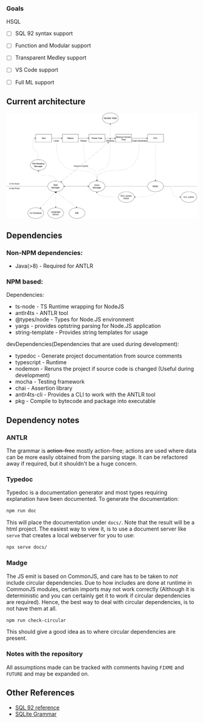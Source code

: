 

### Goals

HSQL
- [ ] SQL 92 syntax support
- [ ] Function and Modular support
- [ ] Transparent Medley support
- [ ] VS Code support
- [ ] Full ML support


## Current architecture

![Architecture](structure.drawio.png)

## Dependencies

### Non-NPM dependencies:

-   Java(>8) - Required for ANTLR

### NPM based:

Dependencies:

-   ts-node - TS Runtime wrapping for NodeJS
-   antlr4ts - ANTLR tool
-   @types/node - Types for Node.JS environment
-   yargs - provides optstring parsing for Node.JS application
-   string-template - Provides string templates for usage

devDependencies(Dependencies that are used during development):

-   typedoc - Generate project documentation from source comments
-   typescript - Runtime
-   nodemon - Reruns the project if source code is changed (Useful during development)
-   mocha - Testing framework
-   chai - Assertion library
-   antlr4ts-cli - Provides a CLI to work with the ANTLR tool
-   pkg - Compile to bytecode and package into executable

## Dependency notes
### ANTLR

The grammar is ~~action-free~~ mostly action-free; actions are used where data can be more easily obtained from the parsing stage. It can be refactored away if required, but it shouldn't be a huge concern.
### Typedoc

Typedoc is a documentation generator and most types requiring explanation have been documented.
To generate the documentation:

```sh
npm run doc
```

This will place the documentation under `docs/`.
Note that the result will be a html project. The easiest way to view it, is to use a document server like `serve` that creates a local webserver for you to use:

```sh
npx serve docs/
```
### Madge

The JS emit is based on CommonJS, and care has to be taken to *not* include circular dependencies. Due to how includes are done at runtime in CommonJS modules, certain imports may not work correctly (Although it is deterministic and you can certainly get it to work if circular dependencies are required). Hence, the best way to deal with circular dependencies, is to not have them at all. 
```sh
npm run check-circular
```
This should give a good idea as to where circular dependencies are present.

### Notes with the repository

All assumptions made can be tracked with comments having `FIXME` and `FUTURE` and may be expanded on.

## Other References
- [SQL 92 reference](http://www.contrib.andrew.cmu.edu/~shadow/sql/sql1992.txt)
- [SQLite Grammar](https://github.com/antlr/grammars-v4/blob/master/sql/sqlite/SQLiteParser.g4)

